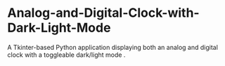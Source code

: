 # Analog-and-Digital-Clock-with-Dark-Light-Mode
A Tkinter-based Python application displaying both an analog and digital clock with a toggleable dark/light mode .
